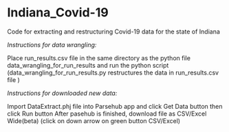 # Indiana_Covid-19
Code for extracting and restructuring Covid-19 data for the state of Indiana


*Instructions for data wrangling:*

Place run_results.csv file in the same directory as the python file data_wrangling_for_run_results and run the python script (data_wrangling_for_run_results.py restructures the data in run_results.csv file )

*Instructions for downloaded new data:*

Import DataExtract.phj file into Parsehub app and click Get Data button then click Run button
After pasehub is finished, download file as CSV/Excel Wide(beta) (click on down arrow on green button CSV/Excel)
